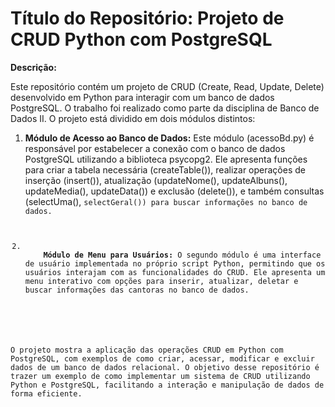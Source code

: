 <h1>Título do Repositório: Projeto de CRUD Python com PostgreSQL</h1>

<p><strong>Descrição:</strong></p>

<p>Este repositório contém um projeto de CRUD (Create, Read, Update, Delete) desenvolvido em Python para interagir com um banco de dados PostgreSQL. O trabalho foi realizado como parte da disciplina de Banco de Dados II. O projeto está dividido em dois módulos distintos:</p>

<ol>
  <li>
    <strong>Módulo de Acesso ao Banco de Dados:</strong> Este módulo (acessoBd.py) é responsável por estabelecer a conexão com o banco de dados PostgreSQL utilizando a biblioteca psycopg2. Ele apresenta funções para criar a tabela necessária (createTable()), realizar operações de inserção (insert()), atualização (updateNome(), updateAlbuns(), updateMedia(), updateData()) e exclusão (delete()), e também consultas (selectUma(), <code>selectGeral()) para buscar informações no banco de dados.
  </li>
  <li>
    <strong>Módulo de Menu para Usuários:</strong> O segundo módulo é uma interface de usuário implementada no próprio script Python, permitindo que os usuários interajam com as funcionalidades do CRUD. Ele apresenta um menu interativo com opções para inserir, atualizar, deletar e buscar informações das cantoras no banco de dados.
  </li>
</ol>

<p>O projeto mostra a aplicação das operações CRUD em Python com PostgreSQL, com exemplos de como criar, acessar, modificar e excluir dados de um banco de dados relacional. O objetivo desse repositório é trazer um exemplo de como implementar um sistema de CRUD utilizando Python e PostgreSQL, facilitando a interação e manipulação de dados de forma eficiente.</p>
